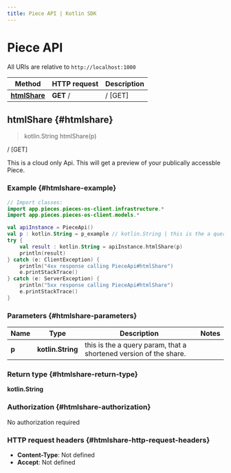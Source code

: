 ```yaml
---
title: Piece API | Kotlin SDK
---
```


# Piece API

All URIs are relative to `http://localhost:1000`

Method | HTTP request | Description
------------- | ------------- | -------------
[**htmlShare**](#htmlshare) | **GET** / | / [GET]


## **htmlShare** {#htmlshare}
> kotlin.String htmlShare(p)

/ [GET]

This is a cloud only Api. This will get a preview of your publically accessble Piece.

### Example {#htmlshare-example}
```kotlin
// Import classes:
import app.pieces.pieces-os-client.infrastructure.*
import app.pieces.pieces-os-client.models.*

val apiInstance = PieceApi()
val p : kotlin.String = p_example // kotlin.String | this is the a query param, that a shortened version of the share.
try {
    val result : kotlin.String = apiInstance.htmlShare(p)
    println(result)
} catch (e: ClientException) {
    println("4xx response calling PieceApi#htmlShare")
    e.printStackTrace()
} catch (e: ServerException) {
    println("5xx response calling PieceApi#htmlShare")
    e.printStackTrace()
}
```

### Parameters {#htmlshare-parameters}

Name | Type | Description  | Notes
------------- | ------------- | ------------- | -------------
 **p** | **kotlin.String**| this is the a query param, that a shortened version of the share. |

### Return type {#htmlshare-return-type}

**kotlin.String**

### Authorization {#htmlshare-authorization}

No authorization required

### HTTP request headers {#htmlshare-http-request-headers}

 - **Content-Type**: Not defined
 - **Accept**: Not defined

